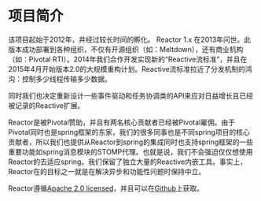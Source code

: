 # 项目简介

该项目起始于2012年，并经过较长时间的孵化。 Reactor 1.x 在2013年问世。此版本成功部署到各种组织，不仅有开源组织（如：Meltdown），还有商业机构（如：Pivotal RTI）。2014年我们合作开发实现新的“Reactive流标准”，并且在2015年4月开始版本2.0的大规模重构计划。Reactive流标准拉近了分发机制的鸿沟：控制多少线程传输多少数据。

同时我们也决定重新设计一些事件驱动和任务协调类的API来应对日益增长且已经被记录的Reactive扩展。

Reactor是被Pivotal赞助，并且有两名核心贡献者已经被Pivotal雇佣。由于Pivotal同时也是spring框架的东家，我们的很多同事也是不同spring项目的核心贡献者，所以我们也提供从Reactor到spring的集成同时也支持spring框架的一些重要功能如spring消息模块的STOMP代理。也就是说，我们不会强迫仅仅想使用Reactor的去适应spring。我们保留了独立大量的Reactive内嵌工具。事实上，Reactor在的目标之一就是在解决异步和功能性问题时保持中立。

Reactor遵循[Apache 2.0 licensed](http://www.apache.org/licenses/LICENSE-2.0.html)，并且可以在[Github](https://github.com/reactor/reactor)上获取。

